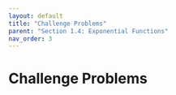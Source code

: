 ```yaml
---
layout: default
title: "Challenge Problems"
parent: "Section 1.4: Exponential Functions"
nav_order: 3
---
```

# Challenge Problems
<!-- ## The Tangent and Velocity Problems -->
